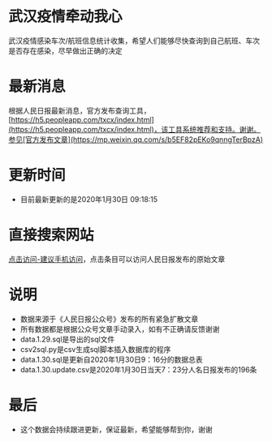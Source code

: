 # 武汉疫情牵动我心
武汉疫情感染车次/航班信息统计收集，希望人们能够尽快查询到自己航班、车次是否存在感染，尽早做出正确的决定

# 最新消息
根据人民日报最新消息，官方发布查询工具，[https://h5.peopleapp.com/txcx/index.html](https://h5.peopleapp.com/txcx/index.html)，该工具系统推荐和支持。谢谢。参见[官方发布文章](https://mp.weixin.qq.com/s/b5EF82pEKo9qnngTerBpzA)

# 更新时间
* 目前最新更新的是2020年1月30日 09:18:15

# 直接搜索网站
[点击访问-建议手机访问](http://zifuture.com:1000)，点击条目可以访问人民日报发布的原始文章

# 说明
* 数据来源于《人民日报公众号》发布的所有紧急扩散文章
* 所有数据都是根据公众号文章手动录入，如有不正确请反馈谢谢
* data.1.29.sql是导出的sql文件
* csv2sql.py是csv生成sql脚本插入数据库的程序
* data.1.30.sql是更新自2020年1月30日9：16分的数据总表
* data.1.30.update.csv是2020年1月30日当天7：23分人名日报发布的196条

# 最后
* 这个数据会持续跟进更新，保证最新，希望能够帮到你，谢谢